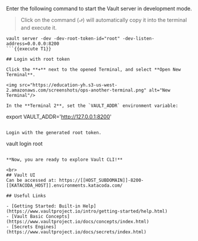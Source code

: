 Enter the following command to start the Vault server in development mode.  

> Click on the command (`⮐`) will automatically copy it into the terminal and execute it.

```
vault server -dev -dev-root-token-id="root" -dev-listen-address=0.0.0.0:8200
```{{execute T1}}

## Login with root token

Click the **+** next to the opened Terminal, and select **Open New Terminal**.

<img src="https://education-yh.s3-us-west-2.amazonaws.com/screenshots/ops-another-terminal.png" alt="New Terminal"/>

In the **Terminal 2**, set the `VAULT_ADDR` environment variable:

```
export VAULT_ADDR='http://127.0.0.1:8200'
```{{execute T2}}

Login with the generated root token.

```
vault login root
```{{execute T2}}

**Now, you are ready to explore Vault CLI!**

<br>
## Vault UI
Can be accessed at: https://[[HOST_SUBDOMAIN]]-8200-[[KATACODA_HOST]].environments.katacoda.com/

## Useful Links

- [Getting Started: Built-in Help](https://www.vaultproject.io/intro/getting-started/help.html)
- [Vault Basic Concepts](https://www.vaultproject.io/docs/concepts/index.html)
- [Secrets Engines](https://www.vaultproject.io/docs/secrets/index.html)
